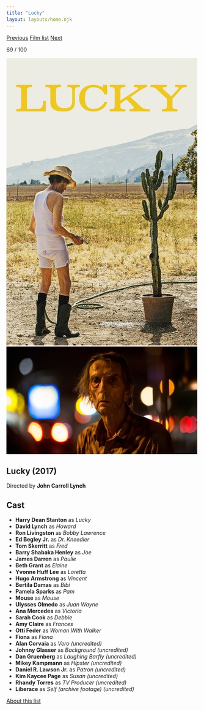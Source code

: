 ```yaml
---
title: "Lucky"
layout: layouts/home.njk
---
```


<nav class="films">
  <a class="prev" href="../the-party">Previous</a>
  <a href="../">Film list</a>
  <a class="next" href="../cest-la-vie">Next</a>
</nav>

<p>69 / 100</p>

<article class="film">
  <img class="poster" src="../films/posters/lucky.jpg" alt="">
  <img class="backdrop" src="../films/backdrops/lucky.jpg" alt="">

  <h1>Lucky (2017)</h1>

  <p class="director">
    Directed by <strong>John Carroll Lynch</strong>
  </p>


  <h2>
    Cast
  </h2>
  <ul>
    <li><strong>Harry Dean Stanton</strong> as <em>Lucky</em></li>
<li><strong>David Lynch</strong> as <em>Howard</em></li>
<li><strong>Ron Livingston</strong> as <em>Bobby Lawrence</em></li>
<li><strong>Ed Begley Jr.</strong> as <em>Dr. Kneedler</em></li>
<li><strong>Tom Skerritt</strong> as <em>Fred</em></li>
<li><strong>Barry Shabaka Henley</strong> as <em>Joe</em></li>
<li><strong>James Darren</strong> as <em>Paulie</em></li>
<li><strong>Beth Grant</strong> as <em>Elaine</em></li>
<li><strong>Yvonne Huff Lee</strong> as <em>Loretta</em></li>
<li><strong>Hugo Armstrong</strong> as <em>Vincent</em></li>
<li><strong>Bertila Damas</strong> as <em>Bibi</em></li>
<li><strong>Pamela Sparks</strong> as <em>Pam</em></li>
<li><strong>Mouse</strong> as <em>Mouse</em></li>
<li><strong>Ulysses Olmedo</strong> as <em>Juan Wayne</em></li>
<li><strong>Ana Mercedes</strong> as <em>Victoria</em></li>
<li><strong>Sarah Cook</strong> as <em>Debbie</em></li>
<li><strong>Amy Claire</strong> as <em>Frances</em></li>
<li><strong>Otti Feder</strong> as <em>Woman With Walker</em></li>
<li><strong>Fiona</strong> as <em>Fiona</em></li>
<li><strong>Alan Corvaia</strong> as <em>Vero (uncredited)</em></li>
<li><strong>Johnny Glasser</strong> as <em>Background (uncredited)</em></li>
<li><strong>Dan Gruenberg</strong> as <em>Laughing Barfly (uncredited)</em></li>
<li><strong>Mikey Kampmann</strong> as <em>Hipster (uncredited)</em></li>
<li><strong>Daniel R. Lawson Jr.</strong> as <em>Patron (uncredited)</em></li>
<li><strong>Kim Kaycee Page</strong> as <em>Susan (uncredited)</em></li>
<li><strong>Rhandy Torres</strong> as <em>TV Producer (uncredited)</em></li>
<li><strong>Liberace</strong> as <em>Self (archive footage) (uncredited)</em></li>
  </ul>
</article>
<footer>
  <a href="../about">About this list</a>
</footer>
